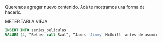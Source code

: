 Queremos agregar nuevo contenido. Acá te mostramos una forma de hacerlo. 

METER TABLA VIEJA

```sql
INSERT INTO series_peliculas 
VALUES (4, “Better call Saul”, “James 'Jimmy' McGuill, antes de asumir la identidad de Saul Goodman, es un abogado corrupto con un humor políticamente incorrecto vinculado al mundo criminal que empieza a crear una importante red de contactos en los bajos mundos.”, “Vince Gilligan, Peter Gould”, “Jimmy McGuill, Mike Ehrmantraut, Gus Fring, Hector Salamanca, Tuco Salamanca, Chuck McGill, Kim Wexler, Howard Hamlin, Nacho Varga”, 3, 2015);
```
